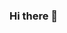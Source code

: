 ### Hi there 👋

<!--
**dra2103/dra2103** is a ✨ _special_ ✨ repository because its `README.md` (this file) appears on your GitHub profile.

Here are some ideas to get you started:

- 🔭 I’m currently looking for Software/Developwr Engineer Job
- 🌱 I’m currently learning Java
- 👯 I’m looking to collaborate on ...
- 🤔 I’m looking for help with ...
- 💬 Ask me about to connect
- 📫 How to reach me: dra2103@gmail.com | www.linkedin.com/in/daniel-adamski
- 😄 Pronouns: ...
- ⚡ Fun fact: ...
-->
